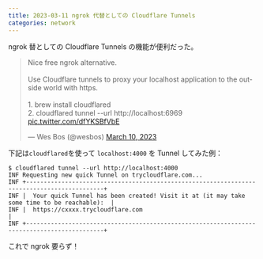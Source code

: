 ```yaml
---
title: 2023-03-11 ngrok 代替としての Cloudflare Tunnels
categories: network
---
```


ngrok 替としての Cloudflare Tunnels の機能が便利だった。

<blockquote class="twitter-tweet"><p lang="en" dir="ltr">Nice free ngrok alternative. <br><br>Use Cloudflare tunnels to proxy your localhost application to the outside world with https. <br><br>1. brew install cloudflared<br>2. cloudflared tunnel --url http://localhost:6969 <a href="https://t.co/dfYKSBfVbE">pic.twitter.com/dfYKSBfVbE</a></p>&mdash; Wes Bos (@wesbos) <a href="https://twitter.com/wesbos/status/1634310926219333642?ref_src=twsrc%5Etfw">March 10, 2023</a></blockquote> <script async src="https://platform.twitter.com/widgets.js" charset="utf-8"></script>

下記は`cloudflared`を使って `localhost:4000` を Tunnel してみた例：

```console
$ cloudflared tunnel --url http://localhost:4000
INF Requesting new quick Tunnel on trycloudflare.com...
INF +--------------------------------------------------------------------------------------------+
INF |  Your quick Tunnel has been created! Visit it at (it may take some time to be reachable):  |
INF |  https://cxxxx.trycloudflare.com                                            |
INF +--------------------------------------------------------------------------------------------+
```

これで ngrok 要らず！
